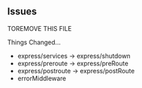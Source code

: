 ## Issues

TOREMOVE THIS FILE

Things Changed...
- express/services -> express/shutdown
- express/preroute -> express/preRoute
- express/postroute -> express/postRoute
- errorMiddleware
